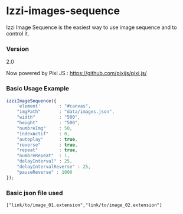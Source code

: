 # Izzi-images-sequence

 Izzi Image Sequence is the easiest way to use image sequence and to control it.

### Version
2.0

Now powered by Pixi JS :  https://github.com/pixijs/pixi.js/

### Basic Usage Example

```javascript
izziImageSequence({
    'element'       : "#canvas",
    "imgPath"       : "data/images.json",
    "width"         : "500",
    "height"        : "500",
    "numbreImg"     : 50,
    "indexActif"    : 0,
    "autoplay"      : true,
    "reverse"       : true,
    "repeat"        : true,
    "numbreRepeat"  : 1,
    "delayInterval" : 25,
    "delayIntervalReverse" : 25,
    "pauseReverse" : 1000
});
```

### Basic json file used

```
["link/to/image_01.extension","link/to/image_02.extension"]
```